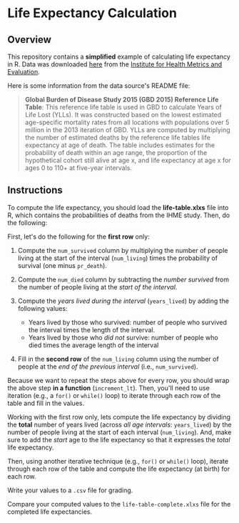 # Life Expectancy Calculation

## Overview

This repository contains a **simplified** example of calculating life expectancy in R. Data was downloaded [here](http://ghdx.healthdata.org/record/global-burden-disease-study-2015-gbd-2015-reference-life-table) from the [Institute for Health Metrics and Evaluation](https://healthdata.org).

Here is some information from the data source's README file:

> **Global Burden of Disease Study 2015 (GBD 2015) Reference Life Table**: This reference life table is used in GBD to calculate Years of Life Lost (YLLs). It was constructed based on the lowest estimated age-specific mortality rates from all locations with populations over 5 million in the 2013 iteration of GBD. YLLs are computed by multiplying the number of estimated deaths by the reference life tables life expectancy at age of death. The table includes estimates for the probability of death within an age range, the proportion of the hypothetical cohort still alive at age x, and life expectancy at age x for ages 0 to 110+ at five-year intervals. 

## Instructions

To compute the life expectancy, you should load the **life-table.xlxs** file into R, which contains the probabilities of deaths from the IHME study. Then, do the following:

First, let's do the following for the **first row** only:
1. Compute the `num_survived` column by multiplying the number of people living at the start of the interval (`num_living`) times the probability of survival (one minus `pr_death`).

2. Compute the `num_died` column by subtracting the _number survived_ from the number of people living at the _start of the interval_.

3. Compute the _years lived during the interval_ (`years_lived`) by adding the following values:
    - Years lived by those who survived: number of people who survived the interval times the length of the interval.
    - Years lived by those who _did not_ survive: number of people who died times the average length of the interval

4. Fill in the **second row** of the `num_living` column using the number of people at the _end of the previous interval_ (i.e., `num_survived`).

Because we want to repeat the steps above for every row, you should wrap the above step **in a function** (`increment_lt`). Then, you'll need to use iteration (e.g., a `for()` or `while()` loop) to iterate through each row of the table and fill in the values. 

Working with the first row only, lets compute the life expectancy by dividing the **total** number of years lived (across _all age intervals_: `years_lived`) by the number of people living at the start of each interval (`num_living`). And, make sure to add the _start_ age to the life expectancy so that it expresses the _total_ life expectancy. 

Then, using another iterative technique (e.g., `for()` or `while()` loop), iterate through each row of the table and compute the life expectancy (at birth) for each row.

Write your values to a `.csv` file for grading. 

Compare your computed values to the `life-table-complete.xlxs` file for the completed life expectancies.
